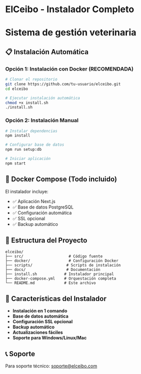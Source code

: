 # ElCeibo - Instalador Completo
# Sistema de gestión veterinaria

## 📋 Instalación Automática

### Opción 1: Instalación con Docker (RECOMENDADA)
```bash
# Clonar el repositorio
git clone https://github.com/tu-usuario/elceibo.git
cd elceibo

# Ejecutar instalación automática
chmod +x install.sh
./install.sh
```

### Opción 2: Instalación Manual
```bash
# Instalar dependencias
npm install

# Configurar base de datos
npm run setup:db

# Iniciar aplicación
npm start
```

## 🐳 Docker Compose (Todo incluido)

El instalador incluye:
- ✅ Aplicación Next.js
- ✅ Base de datos PostgreSQL
- ✅ Configuración automática
- ✅ SSL opcional
- ✅ Backup automático

## 📁 Estructura del Proyecto

```
elceibo/
├── src/                    # Código fuente
├── docker/                 # Configuración Docker
├── scripts/               # Scripts de instalación
├── docs/                  # Documentación
├── install.sh            # Instalador principal
├── docker-compose.yml    # Orquestación completa
└── README.md             # Este archivo
```

## 🚀 Características del Instalador

- **Instalación en 1 comando**
- **Base de datos automática**
- **Configuración SSL opcional**
- **Backup automático**
- **Actualizaciones fáciles**
- **Soporte para Windows/Linux/Mac**

## 📞 Soporte

Para soporte técnico: soporte@elceibo.com